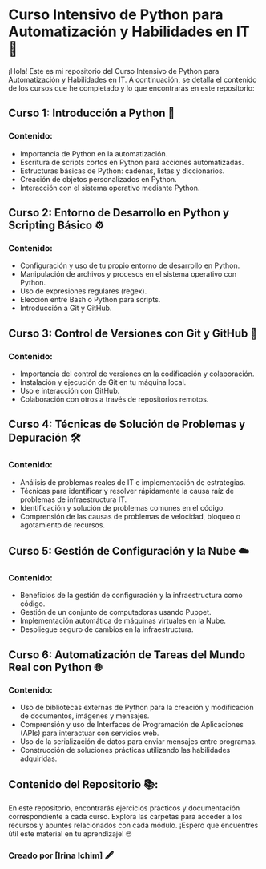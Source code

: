 # Curso Intensivo de Python para Automatización y Habilidades en IT 🚀

¡Hola! Este es mi repositorio del Curso Intensivo de Python para Automatización y Habilidades en IT. A continuación, se detalla el contenido de los cursos que he completado y lo que encontrarás en este repositorio:

## Curso 1: Introducción a Python 🐍

### Contenido:

- Importancia de Python en la automatización.
- Escritura de scripts cortos en Python para acciones automatizadas.
- Estructuras básicas de Python: cadenas, listas y diccionarios.
- Creación de objetos personalizados en Python.
- Interacción con el sistema operativo mediante Python.

## Curso 2: Entorno de Desarrollo en Python y Scripting Básico ⚙️

### Contenido:

- Configuración y uso de tu propio entorno de desarrollo en Python.
- Manipulación de archivos y procesos en el sistema operativo con Python.
- Uso de expresiones regulares (regex).
- Elección entre Bash o Python para scripts.
- Introducción a Git y GitHub.

## Curso 3: Control de Versiones con Git y GitHub 🔄

### Contenido:

- Importancia del control de versiones en la codificación y colaboración.
- Instalación y ejecución de Git en tu máquina local.
- Uso e interacción con GitHub.
- Colaboración con otros a través de repositorios remotos.

## Curso 4: Técnicas de Solución de Problemas y Depuración 🛠️

### Contenido:

- Análisis de problemas reales de IT e implementación de estrategias.
- Técnicas para identificar y resolver rápidamente la causa raíz de problemas de infraestructura IT.
- Identificación y solución de problemas comunes en el código.
- Comprensión de las causas de problemas de velocidad, bloqueo o agotamiento de recursos.

## Curso 5: Gestión de Configuración y la Nube ☁️

### Contenido:

- Beneficios de la gestión de configuración y la infraestructura como código.
- Gestión de un conjunto de computadoras usando Puppet.
- Implementación automática de máquinas virtuales en la Nube.
- Despliegue seguro de cambios en la infraestructura.

## Curso 6: Automatización de Tareas del Mundo Real con Python 🌐

### Contenido:

- Uso de bibliotecas externas de Python para la creación y modificación de documentos, imágenes y mensajes.
- Comprensión y uso de Interfaces de Programación de Aplicaciones (APIs) para interactuar con servicios web.
- Uso de la serialización de datos para enviar mensajes entre programas.
- Construcción de soluciones prácticas utilizando las habilidades adquiridas.

## Contenido del Repositorio 📚:

En este repositorio, encontrarás ejercicios prácticos y documentación correspondiente a cada curso. Explora las carpetas para acceder a los recursos y apuntes relacionados con cada módulo. ¡Espero que encuentres útil este material en tu aprendizaje! 🤓

### Creado por [Irina Ichim] 🖋️

